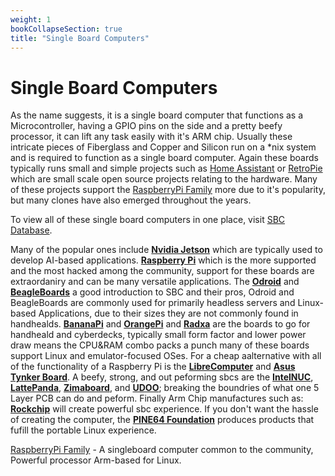 ```yaml
---
weight: 1
bookCollapseSection: true
title: "Single Board Computers"
---
```


# Single Board Computers

As the name suggests, it is a single board computer that functions as a Microcontroller, having a GPIO pins on the side and a pretty beefy processor, it can lift any task easily with it's ARM chip. Usually these intricate pieces of Fiberglass and Copper and Silicon run on a *nix system and is required to function as a single board computer. Again these boards typically runs small and simple projects such as [Home Assistant](https://www.home-assistant.io/) or [RetroPie](https://retropie.org.uk/) which are small scale open source projects relating to the hardware. Many of these projects support the [RaspberryPi Family](/electrical-book/docs/sbc/raspberrypi) more due to it's popularity, but many clones have also emerged throughout the years.  

To view all of these single board computers in one place, visit [SBC Database](https://hackerboards.com/ "boardsdb.com").  

Many of the popular ones include **[Nvidia Jetson](https://developer.nvidia.com/embedded/jetson-developer-kits)** which are typically used to develop AI-based applications. **[Raspberry Pi](https://www.raspberrypi.com/products/)** which is the more supported and the most hacked among the community, support for these boards are extraordaniry and can be many versatile applications. The **[Odroid](https://www.hardkernel.com/product/)** and **[BeagleBoards](https://www.beagleboard.org/boards)** a good introduction to SBC and their pros, Odroid and BeagleBoards are commonly used for primarily headless servers and Linux-based Applications, due to their sizes they are not commonly found in handhealds. **[BananaPi](https://www.banana-pi.org/en/banana-pi-sbcs/)** and **[OrangePi](http://www.orangepi.org/html/hardWare/computerAndMicrocontrollers/index.html)** and **[Radxa](https://radxa.com/products)** are the boards to go for handheald and cyberdecks, typically small form factor and lower power draw means the CPU&RAM combo packs a punch many of these boards support Linux and emulator-focused OSes. For a cheap aalternative with all of the functionality of a Raspberry Pi is the **[LibreComputer](https://libre.computer/products/aml-s905x-cc/)** and **[Asus Tynker Board](https://www.asus.com/us/networking-iot-servers/aiot-industrial-solutions/all-series/tinker-board/)**. A beefy, strong, and out peforming sbcs are the **[IntelNUC](https://www.intel.com/content/www/us/en/products/details/nuc/boards/products.html)**, **[LattePanda](https://www.lattepanda.com/_)**, **[Zimaboard](https://www.zimaboard.com/zimaboard/product)**, and **[UDOO](https://www.udoo.org/discover-the-udoo-bolt/)**; breaking the boundries of what one 5 Layer PCB can do and peform. Finally Arm Chip manufactures such as: **[Rockchip](https://www.aliexpress.us/item/2255799937473030.html?ws_ab_test=searchweb0_0%2Csearchweb201602_0%2Csearchweb201603_0%2CppcSwitch_0&algo_pvid=efd5558c-ecb4-451c-92d7-2dcd081f8841&algo_expid=efd5558c-ecb4-451c-92d7-2dcd081f8841-13&gatewayAdapt=glo2usa4itemAdapt)** will create powerful sbc experience. If you don't want the hassle of creating the computer, the **[PINE64 Foundation](https://pine64.com/)** produces products that fufill the portable Linux experience. 

[RaspberryPi Family](/electrical-book/docs/sbc/raspberrypi) - A singleboard computer common to the community, Powerful processor Arm-based for Linux. 